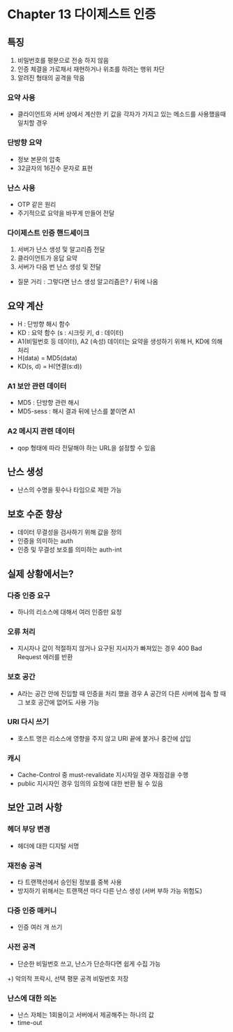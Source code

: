 # Chapter 13 다이제스트 인증

## 특징
1. 비밀번호를 평문으로 전송 하지 않음
2. 인증 체결을 가로채서 재현하거나 위조를 하려는 행위 차단
3. 알려진 형태의 공격을 막음

### 요약 사용
- 클라이언트와 서버 상에서 계산한 키 값을 각자가 가지고 있는 메소드를 사용했을때 일치할 경우

### 단방향 요약
- 정보 본문의 압축
- 32글자의 16진수 문자로 표현

### 난스 사용
- OTP 같은 원리
- 주기적으로 요약을 바꾸게 만들어 전달

### 다이제스트 인증 핸드셰이크
1. 서버가 난스 생성 및 알고리즘 전달
2. 클라이언트가 응답 요약
3. 서버가 다음 번 난스 생성 및 전달

- 질문 거리 : 그렇다면 난스 생성 알고리즘은? / 뒤에 나옴

## 요약 계산
- H : 단방향 해시 함수
- KD : 요약 함수 (s : 시크릿 키, d : 데이터)
- A1(비밀번호 등 데이터), A2 (속성) 데이터는 요약을 생성하기 위해 H, KD에 의해 처리
- H(data) = MD5(data)
- KD(s, d) = H(연결(s:d))

### A1 보안 관련 데이터

- MD5 : 단방향 관련 해시
- MD5-sess : 해시 결과 뒤에 난스를 붙이면 A1

### A2 메시지 관련 데이터

- qop 형태에 따라 전달해야 하는 URL을 설정할 수 있음

## 난스 생성

- 난스의 수명을 횟수나 타임으로 제한 가능

## 보호 수준 향상
- 데이터 무결성을 검사하기 위해 값을 정의
- 인증을 의미하는 auth
- 인증 및 무결성 보호를 의미하는 auth-int

## 실제 상황에서는?

### 다중 인증 요구

- 하나의 리소스에 대해서 여러 인증만 요청

### 오류 처리

- 지시자나 값이 적절하지 않거나 요구된 지시자가 빠져있는 경우 400 Bad Request 에러를 반환

### 보호 공간

- A라는 공간 안에 진입할 때 인증을 처리 했을 경우 A 공간의 다른 서버에 접속 할 때 그 보호 공간에 없어도 사용 가능

### URI 다시 쓰기

- 호스트 명은 리소스에 영향을 주지 않고 URI 끝에 붙거나 중간에 삽입

### 캐시

- Cache-Control 중 must-revalidate 지시자일 경우 재점검을 수행
- public 지시자인 경우 임의의 요청에 대한 반환 될 수 있음

## 보안 고려 사항

### 헤더 부당 변경

- 헤더에 대한 디지털 서명

### 재전송 공격

- 타 트랜잭션에서 승인된 정보를 중복 사용
- 방지하기 위해서는 트랜잭션 마다 다른 난스 생성 (서버 부하 가능 위험도)

### 다중 인증 매커니

- 인증 여러 개 쓰기

### 사전 공격

- 단순한 비밀번호 쓰고, 난스가 단순하다면 쉽게 수집 가능

+) 악의적 프락시, 선택 평문 공격 비밀번호 저장

### 난스에 대한 의논

- 난스 자체는 1회용이고 서버에서 제공해주는 하나의 값
- time-out